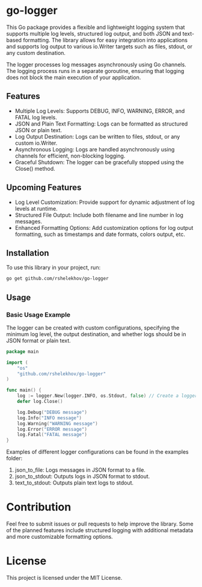 # go-logger

This Go package provides a flexible and lightweight logging system that supports multiple log levels,
structured log output, and both JSON and text-based formatting. The library allows for easy integration
into applications and supports log output to various io.Writer targets such as files, stdout,
or any custom destination.

The logger processes log messages asynchronously using Go channels. The logging process runs in a separate
goroutine, ensuring that logging does not block the main execution of your application.

## Features
- Multiple Log Levels: Supports DEBUG, INFO, WARNING, ERROR, and FATAL log levels.
- JSON and Plain Text Formatting: Logs can be formatted as structured JSON or plain text.
- Log Output Destination: Logs can be written to files, stdout, or any custom io.Writer.
- Asynchronous Logging: Logs are handled asynchronously using channels for efficient, non-blocking logging.
- Graceful Shutdown: The logger can be gracefully stopped using the Close() method.

## Upcoming Features
- Log Level Customization: Provide support for dynamic adjustment of log levels at runtime.
- Structured File Output: Include both filename and line number in log messages.
- Enhanced Formatting Options: Add customization options for log output formatting, such as timestamps and date formats, colors output, etc.

## Installation
To use this library in your project, run:
```bash
go get github.com/rshelekhov/go-logger
```

## Usage

### Basic Usage Example

The logger can be created with custom configurations, specifying the minimum log level,
the output destination, and whether logs should be in JSON format or plain text.

```go
package main

import (
    "os"
    "github.com/rshelekhov/go-logger"
)

func main() {
    log := logger.New(logger.INFO, os.Stdout, false) // Create a logger for text output
    defer log.Close()

	log.Debug("DEBUG message")
    log.Info("INFO message")
	log.Warning("WARNING message")
    log.Error("ERROR message")
	log.Fatal("FATAL message")
}
```

Examples of different logger configurations can be found in the examples folder:
1. json_to_file: Logs messages in JSON format to a file.
2. json_to_stdout: Outputs logs in JSON format to stdout.
3. text_to_stdout: Outputs plain text logs to stdout.

# Contribution

Feel free to submit issues or pull requests to help improve the library. Some of the planned features
include structured logging with additional metadata and more customizable formatting options.

# License

This project is licensed under the MIT License.